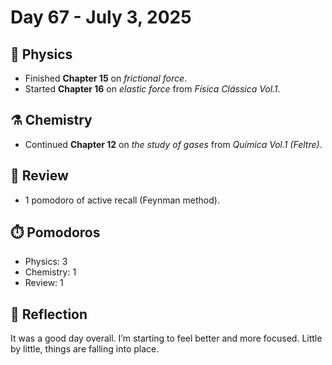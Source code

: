 # Day 67 - July 3, 2025

## 🧲 Physics
- Finished **Chapter 15** on *frictional force*.
- Started **Chapter 16** on *elastic force* from *Física Clássica Vol.1*.

## ⚗️ Chemistry
- Continued **Chapter 12** on *the study of gases* from *Química Vol.1 (Feltre)*.

## 🔁 Review
- 1 pomodoro of active recall (Feynman method).

## ⏱️ Pomodoros
- Physics: 3  
- Chemistry: 1  
- Review: 1

## 💬 Reflection
It was a good day overall. I’m starting to feel better and more focused. Little by little, things are falling into place.
